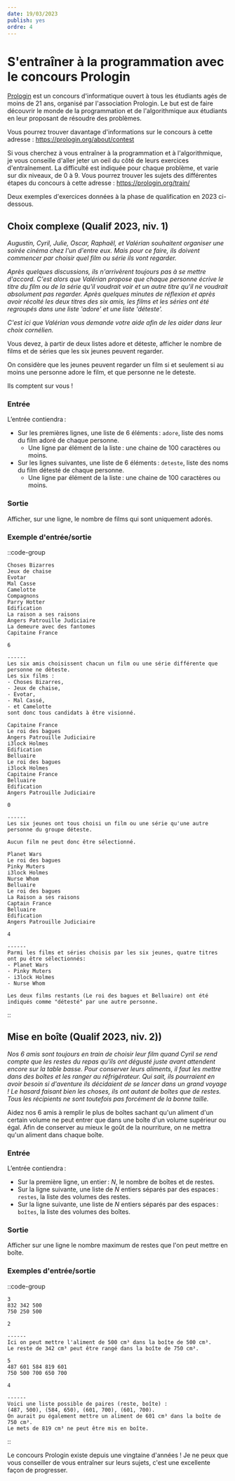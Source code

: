 ```yaml
---
date: 19/03/2023
publish: yes
ordre: 4
---
```

# S'entraîner à la programmation avec le concours Prologin

[Prologin](https://prologin.org) est un concours d'informatique ouvert à tous les étudiants agés de moins de 21 ans, organisé par l'association Prologin. Le but est de faire découvrir le monde de la programmation et de l'algorithmique aux étudiants en leur proposant de résoudre des problèmes.

Vous pourrez trouver davantage d'informations sur le concours à cette adresse : https://prologin.org/about/contest

Si vous cherchez à vous entraîner à la programmation et à l'algorithmique, je vous conseille d'aller jeter un oeil du côté de leurs exercices d'entraînement. La difficulté est indiquée pour chaque problème, et varie sur dix niveaux, de 0 à 9. Vous pourrez trouver les sujets des différentes étapes du concours à cette adresse : https://prologin.org/train/

Deux exemples d'exercices données à la phase de qualification en 2023 ci-dessous.

## Choix complexe (Qualif 2023, niv. 1)
*Augustin, Cyril, Julie, Oscar, Raphaël, et Valérian souhaitent organiser une soirée cinéma chez l'un d'entre eux. Mais pour ce faire, ils doivent commencer par choisir quel film ou série ils vont regarder.*

*Après quelques discussions, ils n'arrivèrent toujours pas à se mettre d'accord. C'est alors que Valérian propose que chaque personne écrive le titre du film ou de la série qu'il voudrait voir et un autre titre qu'il ne voudrait absolument pas regarder. Après quelques minutes de réflexion et après avoir récolté les deux titres des six amis, les films et les séries ont été regroupés dans une liste 'adore' et une liste 'déteste'.*

*C'est ici que Valérian vous demande votre aide afin de les aider dans leur choix cornélien.*

Vous devez, à partir de deux listes adore et déteste, afficher le nombre de films et de séries que les six jeunes peuvent regarder.

On considère que les jeunes peuvent regarder un film si et seulement si au moins une personne adore le film, et que personne ne le deteste.

Ils comptent sur vous !

### Entrée
L’entrée contiendra :

- Sur les premières lignes, une liste de 6 éléments : `adore`, liste des noms du film adoré de chaque personne.
    - Une ligne par élément de la liste : une chaine de 100 caractères ou moins.
- Sur les lignes suivantes, une liste de 6 éléments : `deteste`, liste des noms du film détesté de chaque personne.
    - Une ligne par élément de la liste : une chaine de 100 caractères ou moins.

### Sortie
Afficher, sur une ligne, le nombre de films qui sont uniquement adorés.

### Exemple d'entrée/sortie
::code-group
``` [Entrée 1]
Choses Bizarres
Jeux de chaise
Evotar
Mal Casse
Camelotte
Compagnons
Parry Hotter
Edification
La raison a ses raisons
Angers Patrouille Judiciaire
La demeure avec des fantomes
Capitaine France
```
``` [Sortie 1]
6

------
Les six amis choisissent chacun un film ou une série différente que personne ne déteste.
Les six films :
- Choses Bizarres,
- Jeux de chaise,
- Evotar,
- Mal Cassé, 
- et Camelotte
sont donc tous candidats à être visionné.
```
``` [Entrée 2]
Capitaine France
Le roi des bagues
Angers Patrouille Judiciaire
i3lock Holmes
Edification
Belluaire
Le roi des bagues
i3lock Holmes
Capitaine France
Belluaire
Edification
Angers Patrouille Judiciaire
```
``` [Sortie 2]
0

------
Les six jeunes ont tous choisi un film ou une série qu'une autre personne du groupe déteste.

Aucun film ne peut donc être sélectionné.
```
``` [Entrée 3]
Planet Wars
Le roi des bagues
Pinky Muters
i3lock Holmes
Nurse Whom
Belluaire
Le roi des bagues
La Raison a ses raisons
Captain France
Belluaire
Edification
Angers Patrouille Judiciaire
```
``` [Sortie 3]
4

------
Parmi les films et séries choisis par les six jeunes, quatre titres ont pu être sélectionnés: 
- Planet Wars 
- Pinky Muters 
- i3lock Holmes 
- Nurse Whom

Les deux films restants (Le roi des bagues et Belluaire) ont été indiqués comme "détesté" par une autre personne.
```
::

## Mise en boîte (Qualif 2023, niv. 2))
*Nos 6 amis sont toujours en train de choisir leur film quand Cyril se rend compte que les restes du repas qu'ils ont dégusté juste avant attendent encore sur la table basse. Pour conserver leurs aliments, il faut les mettre dans des boîtes et les ranger au réfrigérateur. Qui sait, ils pourraient en avoir besoin si d'aventure ils décidaient de se lancer dans un grand voyage ! Le hasard faisant bien les choses, ils ont autant de boîtes que de restes. Tous les récipients ne sont toutefois pas forcément de la bonne taille.*

Aidez nos 6 amis à remplir le plus de boîtes sachant qu'un aliment d'un certain volume ne peut entrer que dans une boîte d'un volume supérieur ou égal. Afin de conserver au mieux le goût de la nourriture, on ne mettra qu'un aliment dans chaque boîte.

### Entrée
L’entrée contiendra :

- Sur la première ligne, un entier : $N$, le nombre de boîtes et de restes.
- Sur la ligne suivante, une liste de $N$ entiers séparés par des espaces : `restes`, la liste des volumes des restes.
- Sur la ligne suivante, une liste de $N$ entiers séparés par des espaces : `boîtes`, la liste des volumes des boîtes.

### Sortie
Afficher sur une ligne le nombre maximum de restes que l'on peut mettre en boîte.

### Exemples d'entrée/sortie
::code-group
``` [Entrée 1]
3
832 342 500
750 250 500
```
``` [Sortie 1]
2

------
Ici on peut mettre l'aliment de 500 cm³ dans la boîte de 500 cm³.
Le reste de 342 cm³ peut être rangé dans la boîte de 750 cm³.
```
``` [Entrée 2]
5
487 601 584 819 601
750 500 700 650 700
```
``` [Sortie 2]
4

------
Voici une liste possible de paires (reste, boîte) : 
(487, 500), (584, 650), (601, 700), (601, 700).
On aurait pu également mettre un aliment de 601 cm³ dans la boîte de 750 cm³.
Le mets de 819 cm³ ne peut être mis en boîte.
```
::

Le concours Prologin existe depuis une vingtaine d'années ! Je ne peux que vous conseiller de vous entraîner sur leurs sujets, c'est une excellente façon de progresser.